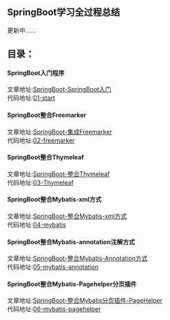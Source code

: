 ## SpringBoot学习全过程总结
更新中......
## 目录：
#### SpringBoot入门程序
文章地址:[SpringBoot-SpringBoot入门](http://www.yinpengfei.com/toArticle/153844541371132.html "SpringBoot-SpringBoot入门")<br>
代码地址:[01-start](https://github.com/perfree/SpringBoot-learning-Perfree/tree/master/01-start "01-start")
#### SpringBoot整合Freemarker
文章地址:[SpringBoot-集成Freemarker](http://www.yinpengfei.com/toArticle/153847813615011.html "SpringBoot-集成Freemarker")<br>
代码地址:[02-freemarker](https://github.com/perfree/SpringBoot-learning-Perfree/tree/master/02-freemarker "02-freemarker")
#### SpringBoot整合Thymeleaf
文章地址:[SpringBoot-整合Thymeleaf](http://www.yinpengfei.com/toArticle/153846330032852.html "SpringBoot-整合Thymeleaf")<br>
代码地址:[03-Thymeleaf](https://github.com/perfree/SpringBoot-learning-Perfree/tree/master/03-thymeleaf "03-Thymeleaf")
#### SpringBoot整合Mybatis-xml方式
文章地址:[SpringBoot-整合Mybatis-xml方式](http://www.yinpengfei.com/toArticle/153852650720185.html "SpringBoot-整合Mybatis-xml方式")<br>
代码地址:[04-mybatis](https://github.com/perfree/SpringBoot-learning-Perfree/tree/master/04-mybatis "04-mybatis")
#### SpringBoot整合Mybatis-annotation注解方式
文章地址:[SpringBoot-整合Mybatis-Annotation方式](http://www.yinpengfei.com/toArticle/153852895313085.html "SpringBoot-整合Mybatis-Annotation方式")<br>
代码地址:[05-mybatis-annotation](https://github.com/perfree/SpringBoot-learning-Perfree/tree/master/05-mybatis-annotation "05-mybatis-annotation")
#### SpringBoot整合Mybatis-Pagehelper分页插件
文章地址:[SpringBoot-整合Mybatis分页插件-PageHelper](http://www.yinpengfei.com/toArticle/153853922119147.html "SpringBoot-整合Mybatis分页插件-PageHelper")<br>
代码地址:[06-mybatis-pagehelper](https://github.com/perfree/SpringBoot-learning-Perfree/tree/master/06-mybatis-pagehelper "06-mybatis-pagehelper")

